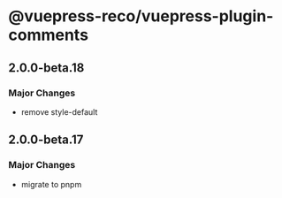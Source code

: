 # @vuepress-reco/vuepress-plugin-comments

## 2.0.0-beta.18

### Major Changes

- remove style-default

## 2.0.0-beta.17

### Major Changes

- migrate to pnpm
